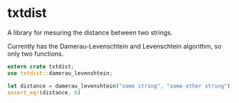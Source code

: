 # txtdist
A library for mesuring the distance between two strings.

Currently has the Damerau-Levenschtein and Levenschtein algorithm, so only two functions.

```rust
extern crate txtdist;
use txtdist::damerau_levenshtein;

let distance = damerau_levenshtein("some string", "some other string");
assert_eq!(distance, 6)
```
